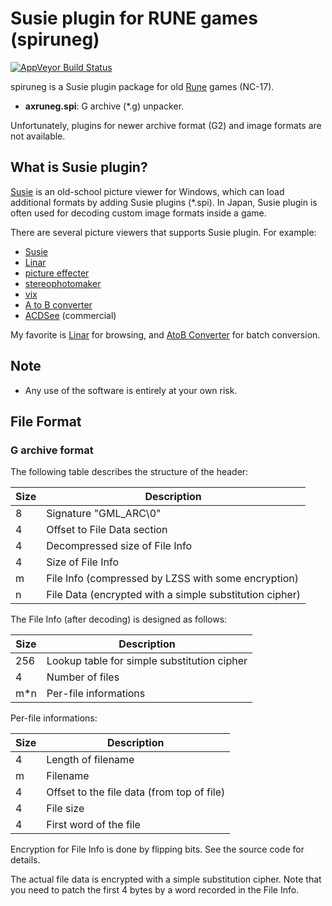Susie plugin for RUNE games (spiruneg)
======================================
[![AppVeyor Build Status](https://ci.appveyor.com/api/projects/status/ye14umslt33ay6aj/branch/master?svg=true)](https://ci.appveyor.com/project/gocha/spiruneg/branch/master)

spiruneg is a Susie plugin package for old [Rune](http://www.fromsoftware.jp/top/soft/rune/) games (NC-17).

- **axruneg.spi**: G archive (*.g) unpacker.

Unfortunately, plugins for newer archive format (G2) and image formats are not available.

What is Susie plugin?
------------------------

[Susie](http://www.digitalpad.co.jp/~takechin/) is an old-school picture viewer for Windows, which can load additional formats by adding Susie plugins (*.spi). In Japan, Susie plugin is often used for decoding custom image formats inside a game.

There are several picture viewers that supports Susie plugin. For example:

- [Susie](http://www.digitalpad.co.jp/~takechin/betasue.html#susie32)
- [Linar](http://hp.vector.co.jp/authors/VA015839/)
- [picture effecter](http://www.asahi-net.or.jp/~DS8H-WTNB/software/index.html)
- [stereophotomaker](http://stereo.jpn.org/eng/stphmkr/)
- [vix](http://www.forest.impress.co.jp/library/software/vix/)
- [A to B converter](http://www.asahi-net.or.jp/~KH4S-SMZ/spi/abc/index.html)
- [ACDSee](http://www.acdsee.com/) (commercial)

My favorite is [Linar](http://hp.vector.co.jp/authors/VA015839/) for browsing, and [AtoB Converter](http://www.asahi-net.or.jp/~kh4s-smz/spi/abc/) for batch conversion.

Note
------------------------

- Any use of the software is entirely at your own risk.

File Format
------------------------

### G archive format

The following table describes the structure of the header:

|Size|Description                                             |
|----|--------------------------------------------------------|
|   8|Signature "GML_ARC\0"                                   |
|   4|Offset to File Data section                             |
|   4|Decompressed size of File Info                          |
|   4|Size of File Info                                       |
|   m|File Info (compressed by LZSS with some encryption)     |
|   n|File Data (encrypted with a simple substitution cipher) |

The File Info (after decoding) is designed as follows:

|Size|Description                                         |
|----|----------------------------------------------------|
| 256|Lookup table for simple substitution cipher         |
|   4|Number of files                                     |
| m*n|Per-file informations                               |

Per-file informations:

|Size|Description                                         |
|----|----------------------------------------------------|
|   4|Length of filename                                  |
|   m|Filename                                            |
|   4|Offset to the file data (from top of file)          |
|   4|File size                                           |
|   4|First word of the file                              |

Encryption for File Info is done by flipping bits. See the source code for details.

The actual file data is encrypted with a simple substitution cipher.
Note that you need to patch the first 4 bytes by a word recorded in the File Info.
